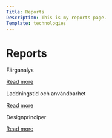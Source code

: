 ```yaml
---
Title: Reports
Description: This is my reports page.
Template: technologies
---
```


Reports
==========================


<div markdown="1" class="box one-col-span">
Färganalys

[Read more](./analysis/01_colors)
</div>

<div markdown="1" class="box one-col-span">
Laddningstid och användbarhet

[Read more](./analysis/02_load)
</div>

<div markdown="1" class="box one-col-span">
Designprinciper

[Read more](./analysis/03_design_principles)
</div>

